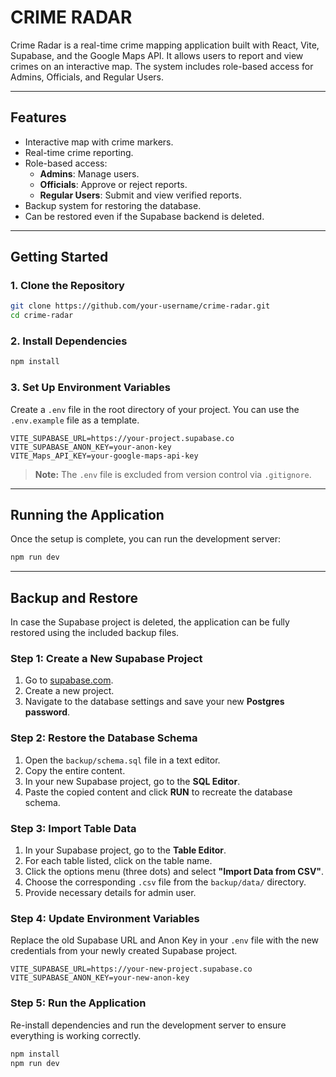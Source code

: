 # CRIME RADAR

Crime Radar is a real-time crime mapping application built with React, Vite, Supabase, and the Google Maps API. It allows users to report and view crimes on an interactive map. The system includes role-based access for Admins, Officials, and Regular Users.

-----

## Features

  - Interactive map with crime markers.
  - Real-time crime reporting.
  - Role-based access:
      - **Admins**: Manage users.
      - **Officials**: Approve or reject reports.
      - **Regular Users**: Submit and view verified reports.
  - Backup system for restoring the database.
  - Can be restored even if the Supabase backend is deleted.

-----

## Getting Started

### 1\. Clone the Repository

```bash
git clone https://github.com/your-username/crime-radar.git
cd crime-radar
```

### 2\. Install Dependencies

```bash
npm install
```

### 3\. Set Up Environment Variables

Create a `.env` file in the root directory of your project. You can use the `.env.example` file as a template.

```env
VITE_SUPABASE_URL=https://your-project.supabase.co
VITE_SUPABASE_ANON_KEY=your-anon-key
VITE_Maps_API_KEY=your-google-maps-api-key
```

> **Note:** The `.env` file is excluded from version control via `.gitignore`.

-----

## Running the Application

Once the setup is complete, you can run the development server:

```bash
npm run dev
```

-----

## Backup and Restore

In case the Supabase project is deleted, the application can be fully restored using the included backup files.

### Step 1: Create a New Supabase Project

1.  Go to [supabase.com](https://app.supabase.com).
2.  Create a new project.
3.  Navigate to the database settings and save your new **Postgres password**.

### Step 2: Restore the Database Schema

1.  Open the `backup/schema.sql` file in a text editor.
2.  Copy the entire content.
3.  In your new Supabase project, go to the **SQL Editor**.
4.  Paste the copied content and click **RUN** to recreate the database schema.

### Step 3: Import Table Data

1.  In your Supabase project, go to the **Table Editor**.
2.  For each table listed, click on the table name.
3.  Click the options menu (three dots) and select **"Import Data from CSV"**.
4.  Choose the corresponding `.csv` file from the `backup/data/` directory.
5.  Provide necessary details for admin user.

### Step 4: Update Environment Variables

Replace the old Supabase URL and Anon Key in your `.env` file with the new credentials from your newly created Supabase project.

```env
VITE_SUPABASE_URL=https://your-new-project.supabase.co
VITE_SUPABASE_ANON_KEY=your-new-anon-key
```

### Step 5: Run the Application

Re-install dependencies and run the development server to ensure everything is working correctly.

```bash
npm install
npm run dev
```
